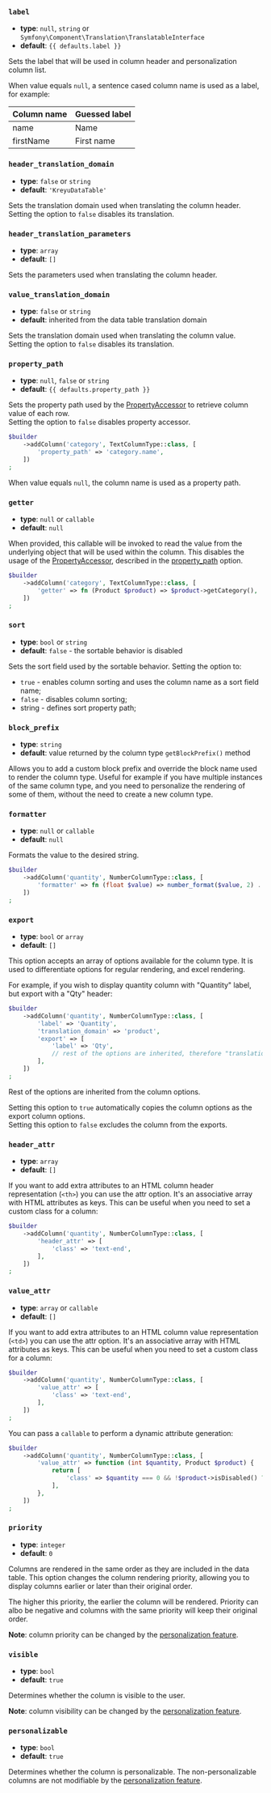 <script setup>
const props = defineProps({
    defaults: {
        type: Object,
        default: {
            label: 'null',
            property_path: 'null',
        },
    },
    excludedOptions: {
        type: Array,
        default: ['test'],
    },
})
</script>

### `label`

- **type**: `null`, `string` or `Symfony\Component\Translation\TranslatableInterface`
- **default**: `{{ defaults.label }}` 

Sets the label that will be used in column header and personalization column list.

When value equals `null`, a sentence cased column name is used as a label, for example:

| Column name | Guessed label |
|-------------|---------------|
| name        | Name          |
| firstName   | First name    |

### `header_translation_domain`

- **type**: `false` or `string`
- **default**: `'KreyuDataTable'`

Sets the translation domain used when translating the column header.  
Setting the option to `false` disables its translation.

### `header_translation_parameters`

- **type**: `array`
- **default**: `[]`

Sets the parameters used when translating the column header.

### `value_translation_domain`

- **type**: `false` or `string`
- **default**: inherited from the data table translation domain

Sets the translation domain used when translating the column value.  
Setting the option to `false` disables its translation.

### `property_path`

- **type**: `null`, `false` or `string`
- **default**: `{{ defaults.property_path }}`

Sets the property path used by the [PropertyAccessor](https://symfony.com/doc/current/components/property_access.html) to retrieve column value of each row.  
Setting the option to `false` disables property accessor.

```php
$builder
    ->addColumn('category', TextColumnType::class, [
        'property_path' => 'category.name',
    ])
;
```

When value equals `null`, the column name is used as a property path.

### `getter`

- **type**: `null` or `callable`
- **default**: `null`

When provided, this callable will be invoked to read the value from the underlying object that will be used within the column.
This disables the usage of the [PropertyAccessor](https://symfony.com/doc/current/components/property_access.html), described in the [property_path](#property_path) option.

```php
$builder
    ->addColumn('category', TextColumnType::class, [
        'getter' => fn (Product $product) => $product->getCategory(),
    ])
;
```

### `sort`

- **type**: `bool` or `string`
- **default**: `false` - the sortable behavior is disabled

Sets the sort field used by the sortable behavior. Setting the option to:
- `true` - enables column sorting and uses the column name as a sort field name;
- `false` - disables column sorting;
- string - defines sort property path;

### `block_prefix`

- **type**: `string`
- **default**: value returned by the column type `getBlockPrefix()` method

Allows you to add a custom block prefix and override the block name used to render the column type.
Useful for example if you have multiple instances of the same column type, and you need to personalize
the rendering of some of them, without the need to create a new column type.

<span v-if="!excludedOptions.includes('formatter')">

### `formatter`

- **type**: `null` or `callable`
- **default**: `null`

Formats the value to the desired string.

```php
$builder
    ->addColumn('quantity', NumberColumnType::class, [
        'formatter' => fn (float $value) => number_format($value, 2) . 'kg',
    ])
;
```

</span>

### `export`

- **type**: `bool` or `array`
- **default**: `[]`

This option accepts an array of options available for the column type.
It is used to differentiate options for regular rendering, and excel rendering.

For example, if you wish to display quantity column with "Quantity" label, but export with a "Qty" header:

```php
$builder
    ->addColumn('quantity', NumberColumnType::class, [
        'label' => 'Quantity',
        'translation_domain' => 'product',
        'export' => [
            'label' => 'Qty',
            // rest of the options are inherited, therefore "translation_domain" equals "product", etc.
        ],
    ])
;
```

Rest of the options are inherited from the column options.

Setting this option to `true` automatically copies the column options as the export column options.  
Setting this option to `false` excludes the column from the exports.

### `header_attr`

- **type**: `array`
- **default**: `[]`

If you want to add extra attributes to an HTML column header representation (`<th>`) you can use the attr option.
It's an associative array with HTML attributes as keys.
This can be useful when you need to set a custom class for a column:

```php
$builder
    ->addColumn('quantity', NumberColumnType::class, [
        'header_attr' => [
            'class' => 'text-end',
        ],
    ])
;
```

### `value_attr`

- **type**: `array` or `callable`
- **default**: `[]`

If you want to add extra attributes to an HTML column value representation (`<td>`) you can use the attr option.
It's an associative array with HTML attributes as keys.
This can be useful when you need to set a custom class for a column:

```php
$builder
    ->addColumn('quantity', NumberColumnType::class, [
        'value_attr' => [
            'class' => 'text-end',
        ],
    ])
;
```

You can pass a `callable` to perform a dynamic attribute generation:

```php
$builder
    ->addColumn('quantity', NumberColumnType::class, [
        'value_attr' => function (int $quantity, Product $product) {
            return [
                'class' => $quantity === 0 && !$product->isDisabled() ? 'text-danger' : '',
            ],
        },
    ])
;
``` 

### `priority`

- **type**: `integer`
- **default**: `0`

Columns are rendered in the same order as they are included in the data table.
This option changes the column rendering priority, allowing you to display columns earlier or later than their original order.

The higher this priority, the earlier the column will be rendered.
Priority can albo be negative and columns with the same priority will keep their original order.

**Note**: column priority can be changed by the [personalization feature](../../../../docs/features/personalization.md).

### `visible`

- **type**: `bool`
- **default**: `true`

Determines whether the column is visible to the user.

**Note**: column visibility can be changed by the [personalization feature](../../../../docs/features/personalization.md).

### `personalizable`

- **type**: `bool`
- **default**: `true`

Determines whether the column is personalizable.
The non-personalizable columns are not modifiable by the [personalization feature](../../../../docs/features/personalization.md).
